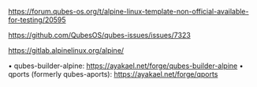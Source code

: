 https://forum.qubes-os.org/t/alpine-linux-template-non-official-available-for-testing/20595

https://github.com/QubesOS/qubes-issues/issues/7323

https://gitlab.alpinelinux.org/alpine/

• qubes-builder-alpine: https://ayakael.net/forge/qubes-builder-alpine
• qports (formerly qubes-aports): https://ayakael.net/forge/qports